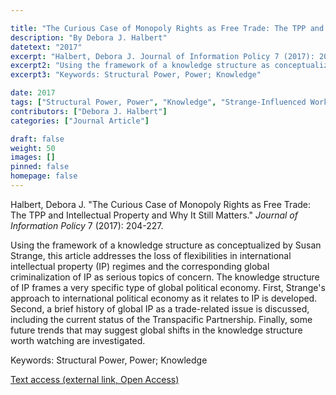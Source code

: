 ```yaml
---

title: "The Curious Case of Monopoly Rights as Free Trade: The TPP and Intellectual Property and Why It Still Matters"
description: "By Debora J. Halbert"
datetext: "2017"
excerpt: "Halbert, Debora J. Journal of Information Policy 7 (2017): 204-227."
excerpt2: "Using the framework of a knowledge structure as conceptualized by Susan Strange, this article addresses the loss of flexibilities in international intellectual property (IP) regimes and the corresponding global criminalization of IP as serious topics of concern. The knowledge structure of IP frames a very specific type of global political economy. First, Strange's approach to international political economy as it relates to IP is developed. Second, a brief history of global IP as a trade-related issue is discussed, including the current status of the Transpacific Partnership. Finally, some future trends that may suggest global shifts in the knowledge structure worth watching are investigated."
excerpt3: "Keywords: Structural Power, Power; Knowledge"

date: 2017
tags: ["Structural Power, Power", "Knowledge", "Strange-Influenced Works", "2010's"]
contributors: ["Debora J. Halbert"]
categories: ["Journal Article"]

draft: false
weight: 50
images: []
pinned: false
homepage: false
---
```


Halbert, Debora J. "The Curious Case of Monopoly Rights as Free Trade: The TPP and Intellectual Property and Why It Still Matters." *Journal of Information Policy* 7 (2017): 204-227.

Using the framework of a knowledge structure as conceptualized by Susan Strange, this article addresses the loss of flexibilities in international intellectual property (IP) regimes and the corresponding global criminalization of IP as serious topics of concern. The knowledge structure of IP frames a very specific type of global political economy. First, Strange's approach to international political economy as it relates to IP is developed. Second, a brief history of global IP as a trade-related issue is discussed, including the current status of the Transpacific Partnership. Finally, some future trends that may suggest global shifts in the knowledge structure worth watching are investigated.

Keywords: Structural Power, Power; Knowledge

[Text access (external link, Open Access)](https://doi.org/10.5325/jinfopoli.7.2017.0204)
